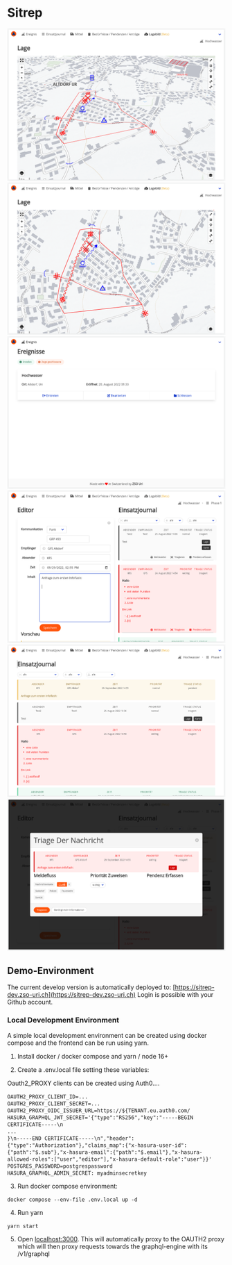# Sitrep
![Lage](docs/images/Lage1.png?raw=true "Lage")
![Lage2](docs/images/Lage2.png?raw=true "Lage2")
![Overview](docs/images/IncidentOverview.png?raw=true "Overview")
![Editor](docs/images/MessageEditor.png?raw=true "Message Editor")
![Feed](docs/images/JournalFeed.png?raw=true "Feed")
![Triage](docs/images/Triage.png?raw=true "Triage")

## Demo-Environment

The current develop version is automatically deployed to: [https://sitrep-dev.zso-uri.ch](https://sitrep-dev.zso-uri.ch)
Login is possible with your Github account.

### Local Development Environment

A simple local development environment can be created using docker compose and the frontend can be run using yarn.

1. Install docker / docker compose and yarn / node 16+

2. Create a .env.local file setting these variables:

Oauth2_PROXY clients can be created using Auth0....

```
OAUTH2_PROXY_CLIENT_ID=...
OAUTH2_PROXY_CLIENT_SECRET=...
OAUTH2_PROXY_OIDC_ISSUER_URL=https://${TENANT.eu.auth0.com/
HASURA_GRAPHQL_JWT_SECRET='{"type":"RS256","key":"-----BEGIN CERTIFICATE-----\n
...
}\n-----END CERTIFICATE-----\n","header":{"type":"Authorization"},"claims_map":{"x-hasura-user-id":{"path":"$.sub"},"x-hasura-email":{"path":"$.email"},"x-hasura-allowed-roles":["user","editor"],"x-hasura-default-role":"user"}}'
POSTGRES_PASSWORD=postgrespassword
HASURA_GRAPHQL_ADMIN_SECRET: myadminsecretkey
```

3. Run docker compose environment:

```
docker compose --env-file .env.local up -d
```

4. Run yarn

```
yarn start
```

5. Open [localhost:3000](http://localhost:3000/). This will automatically proxy to the OAUTH2 proxy which will then proxy requests towards the graphql-engine with its /v1/graphql
